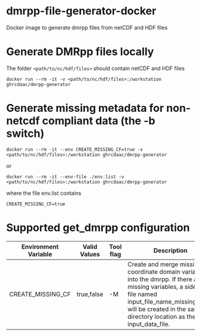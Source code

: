 # dmrpp-file-generator-docker
Docker image to generate dmrpp files from netCDF and HDF files


# Generate DMRpp files locally
The folder `<path/to/nc/hdf/files>` should contain netCDF and HDF files
```code
docker run --rm -it -v <path/to/nc/hdf/files>:/workstation ghrcdaac/dmrpp-generator
```
# Generate missing metadata for non-netcdf compliant data (the -b switch)
```code
docker run --rm -it --env CREATE_MISSING_CF=true -v <path/to/nc/hdf/files>:/workstation ghrcdaac/dmrpp-generator
```
or 
```code
docker run --rm -it --env-file ./env.list -v <path/to/nc/hdf/files>:/workstation ghrcdaac/dmrpp-generator
```
where the file env.list contains
```code
CREATE_MISSING_CF=true
```
# Supported get_dmrpp configuration

| Environment Variable | Valid Values | Tool flag | Description |
| -----------          | ------------ | ----------| ----------- | 
| CREATE_MISSING_CF    | true,false   | -M        | Create and merge missing CF coordinate domain variables into the dmrpp. If there are missing variables, a sidecar file named input_file_name_missing.suffix will be created in the same directory location as the input_data_file. |


